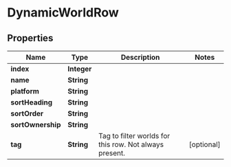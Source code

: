 

# DynamicWorldRow


## Properties

Name | Type | Description | Notes
------------ | ------------- | ------------- | -------------
**index** | **Integer** |  | 
**name** | **String** |  | 
**platform** | **String** |  | 
**sortHeading** | **String** |  | 
**sortOrder** | **String** |  | 
**sortOwnership** | **String** |  | 
**tag** | **String** | Tag to filter worlds for this row. Not always present. |  [optional]



